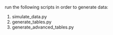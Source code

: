 run the following scripts in order to generate data:

1. simulate_data.py
2. generate_tables.py
3. generate_advanced_tables.py